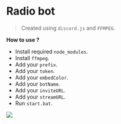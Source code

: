 # Radio bot

> Created using `discord.js` and `FFMPEG`.

**How to use ?**

- Install required `node_modules`.
- Install `ffmpeg`.
- Add your `prefix`.
- Add your `token`.
- Add your `embedColor`.
- Add your `botName`.
- Add your `inviteURL`.
- Add your `streamURL`.
- Run `start.bat`.

<img src="https://cdn.pixabay.com/photo/2018/08/16/11/59/radio-3610287_960_720.png">
